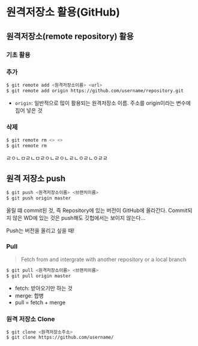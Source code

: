 # 원격저장소 활용(GitHub)

## 원격저장소(remote repository) 활용

### 기초 활용

### 추가

```bash
$ git remote add <원격저장소이름> <url>
$ git remote add origin https://github.com/username/repository.git
```

- `origin`: 일반적으로 많이 활용되는 원격저장소 이름. 주소를 origin이라는 변수에 집어 넣은 것

### 삭제

```bash
$ git remote rm <> <>
$ git remote rm 
```

ㄹㅇㄴㅁㄹㄴㅁㄹㅇㄴㄹㅇㄴㄹㄴㅇㄹㄴㅇㄹㄹ

## 원격 저장소 push

> 

```bash
$ git push <원격저장소이름> <브랜치이름>
$ git push origin master
```

올릴 떄 commit된 것, 즉 Repository에 있는 버전이 GitHub에 올라간다. Commit되지 않은 WD에 있는 것은 push해도 깃헙에서는 보이지 않는다...

Push는 버전을 올리고 싶을 때!

### Pull

> Fetch from and intergrate with another repository or a local branch

```bash
$ git pull <원격저장소이름> <브랜치이름>
$ git pull origin master
```

- fetch: 받아오기만 하는 것
- merge: 합병
- pull = fetch + merge

### 원격 저장소 Clone

> 

```bash
$ git clone <원격저장소주소>
$ git clone https://github.com/username/
```

